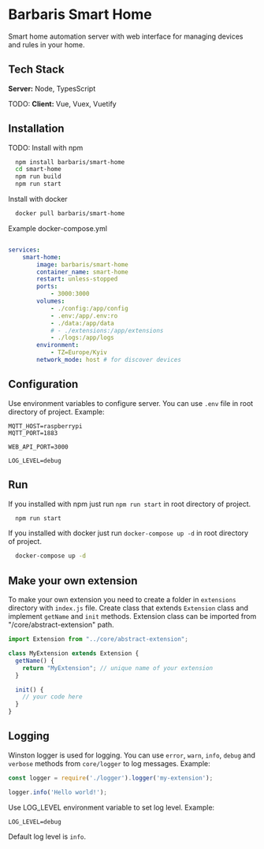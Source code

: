 # Barbaris Smart Home

Smart home automation server with web interface for managing devices and rules in your home.

## Tech Stack

**Server:** Node, TypesScript

TODO: **Client:** Vue, Vuex, Vuetify

## Installation

TODO: Install with npm

```bash
  npm install barbaris/smart-home
  cd smart-home
  npm run build
  npm run start
```

Install with docker

```bash
  docker pull barbaris/smart-home
```
Example docker-compose.yml

```yaml

services:
    smart-home:
        image: barbaris/smart-home
        container_name: smart-home
        restart: unless-stopped
        ports:
            - 3000:3000
        volumes:
            - ./config:/app/config
            - .env:/app/.env:ro
            - ./data:/app/data
            # - ./extensions:/app/extensions
            - ./logs:/app/logs
        environment:
            - TZ=Europe/Kyiv
        network_mode: host # for discover devices
```

## Configuration

Use environment variables to configure server. You can use `.env` file in root directory of project. Example:

```env
MQTT_HOST=raspberrypi
MQTT_PORT=1883

WEB_API_PORT=3000

LOG_LEVEL=debug
```

## Run 

If you installed with npm just run `npm run start` in root directory of project.

```bash
  npm run start
```

If you installed with docker just run `docker-compose up -d` in root directory of project.

```bash
  docker-compose up -d
```

## Make your own extension

To make your own extension you need to create a folder in `extensions` directory with `index.js` file.
Create class that extends `Extension` class and implement `getName` and `init` methods.
Extension class can be imported from "/core/abstract-extension" path.

```js
import Extension from "../core/abstract-extension";

class MyExtension extends Extension {
  getName() {
    return "MyExtension"; // unique name of your extension
  }

  init() {
    // your code here
  }
}
```

## Logging

Winston logger is used for logging.
You can use `error`, `warn`, `info`, `debug` and `verbose` methods from `core/logger` to log messages. Example:

```js
const logger = require('./logger').logger('my-extension');

logger.info('Hello world!');
```

Use LOG_LEVEL environment variable to set log level. Example:

```env
LOG_LEVEL=debug
```
Default log level is `info`.
